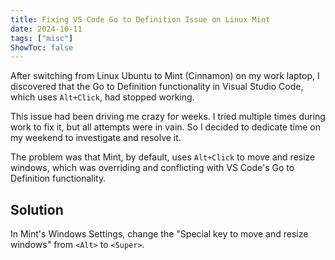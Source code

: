```yaml
---
title: Fixing VS Code Go to Definition Issue on Linux Mint
date: 2024-10-11
tags: ["misc"]
ShowToc: false
---
```


After switching from Linux Ubuntu to Mint (Cinnamon) on my work laptop, I discovered that the Go to Definition functionality in Visual Studio Code, which uses `Alt+Click`, had stopped working.

This issue had been driving me crazy for weeks. I tried multiple times during work to fix it, but all attempts were in vain. So I decided to dedicate time on my weekend to investigate and resolve it.

The problem was that Mint, by default, uses `Alt+Click` to move and resize windows, which was overriding and conflicting with VS Code's Go to Definition functionality.

## Solution

In Mint's Windows Settings, change the "Special key to move and resize windows" from `<Alt>` to `<Super>`.
